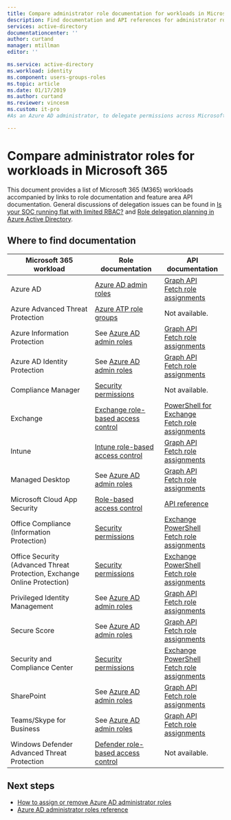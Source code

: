 ```yaml
---
title: Compare administrator role documentation for workloads in Microsoft 365 in Azure AD | Microsoft Docs
description: Find documentation and API references for administrator roles for Microsoft 365 workloads in Azure Active Directory
services: active-directory
documentationcenter: ''
author: curtand
manager: mtillman
editor: ''

ms.service: active-directory
ms.workload: identity
ms.component: users-groups-roles
ms.topic: article
ms.date: 01/17/2019
ms.author: curtand
ms.reviewer: vincesm
ms.custom: it-pro
#As an Azure AD administrator, to delegate permissions across Microsoft 365 workloads quickly and accurately I want to know where the documentation is for admin roles.

---
```


# Compare administrator roles for workloads in Microsoft 365

This document provides a list of Microsoft 365 (M365) workloads accompanied by links to role documentation and feature area API documentation. General discussions of delegation issues can be found in [Is your SOC running flat with limited RBAC?](https://techcommunity.microsoft.com/t5/Announcements/Is-your-SOC-running-flat-with-limited-RBAC/m-p/320015#M49) and [Role delegation planning in Azure Active Directory](roles-concept-delegation.md).

## Where to find documentation

Microsoft 365 workload | Role documentation | API documentation
---------------------- | ------------------ | -----------------
Azure AD | [Azure AD admin roles](directory-assign-admin-roles.md) | [Graph API](https://docs.microsoft.com/graph/api/overview?view=graph-rest-1.0)<br>[Fetch role assignments](https://docs.microsoft.com/graph/api/directoryrole-list?view=graph-rest-1.0)
Azure Advanced Threat Protection | [Azure ATP role groups](https://docs.microsoft.com/azure-advanced-threat-protection/atp-role-groups) | Not available.
Azure Information Protection | See [Azure AD admin roles](directory-assign-admin-roles.md) | [Graph API](https://docs.microsoft.com/graph/api/overview?view=graph-rest-1.0)<br>[Fetch role assignments](https://docs.microsoft.com/graph/api/directoryrole-list?view=graph-rest-1.0)
Azure AD Identity Protection | See [Azure AD admin roles](directory-assign-admin-roles.md) | [Graph API](https://docs.microsoft.com/graph/api/overview?view=graph-rest-1.0)<br>[Fetch role assignments](https://docs.microsoft.com/graph/api/directoryrole-list?view=graph-rest-1.0)
Compliance Manager | [Security permissions](https://docs.microsoft.com/office365/securitycompliance/meet-data-protection-and-regulatory-reqs-using-microsoft-cloud#permissions-and-role-based-access-control) | Not available.
Exchange | [Exchange role-based access control](https://docs.microsoft.com/en-us/exchange/understanding-role-based-access-control-exchange-2013-help) |  [PowerShell for Exchange](https://docs.microsoft.com/powershell/module/exchange/role-based-access-control/add-managementroleentry?view=exchange-ps)<br>[Fetch role assignments](https://docs.microsoft.com/powershell/module/exchange/role-based-access-control/get-rolegroup?view=exchange-ps)
Intune | [Intune role-based access control](https://docs.microsoft.com/intune/role-based-access-control) | [Graph API](https://docs.microsoft.com/graph/api/resources/intune-rbac-conceptual?view=graph-rest-beta)<br>[Fetch role assignments](https://docs.microsoft.com/graph/api/intune-rbac-roledefinition-list?view=graph-rest-beta)
Managed Desktop | See [Azure AD admin roles](directory-assign-admin-roles.md) | [Graph API](https://docs.microsoft.com/graph/api/overview?view=graph-rest-1.0)<br>[Fetch role assignments](https://docs.microsoft.com/graph/api/directoryrole-list?view=graph-rest-1.0)
Microsoft Cloud App Security | [Role-based access control](https://docs.microsoft.com/cloud-app-security/manage-admins) | [API reference](https://docs.microsoft.com/cloud-app-security/api-tokens) 
Office Compliance (Information Protection) | [Security permissions](https://docs.microsoft.com/office365/SecurityCompliance/permissions-in-the-security-and-compliance-center) | [Exchange PowerShell](https://docs.microsoft.com/powershell/module/exchange/role-based-access-control/add-managementroleentry?view=exchange-ps)<br>[Fetch role assignments](https://docs.microsoft.com/powershell/module/exchange/role-based-access-control/get-rolegroup?view=exchange-ps)
Office Security (Advanced Threat Protection, Exchange Online Protection) | [Security permissions](https://docs.microsoft.com/office365/SecurityCompliance/permissions-in-the-security-and-compliance-center) | [Exchange PowerShell](https://docs.microsoft.com/powershell/module/exchange/role-based-access-control/add-managementroleentry?view=exchange-ps)<br>[Fetch role assignments](https://docs.microsoft.com/powershell/module/exchange/role-based-access-control/get-rolegroup?view=exchange-ps)
Privileged Identity Management | See [Azure AD admin roles](directory-assign-admin-roles.md) | [Graph API](https://docs.microsoft.com/graph/api/overview?view=graph-rest-1.0)<br>[Fetch role assignments](https://docs.microsoft.com/graph/api/directoryrole-list?view=graph-rest-1.0)
Secure Score | See [Azure AD admin roles](directory-assign-admin-roles.md) | [Graph API](https://docs.microsoft.com/graph/api/overview?view=graph-rest-1.0)<br>[Fetch role assignments](https://docs.microsoft.com/graph/api/directoryrole-list?view=graph-rest-1.0)
Security and Compliance Center | [Security permissions](https://docs.microsoft.com/office365/SecurityCompliance/permissions-in-the-security-and-compliance-center) | [Exchange PowerShell](https://docs.microsoft.com/powershell/module/exchange/role-based-access-control/add-managementroleentry?view=exchange-ps)<br>[Fetch role assignments](https://docs.microsoft.com/powershell/module/exchange/role-based-access-control/get-rolegroup?view=exchange-ps)
SharePoint | See [Azure AD admin roles](directory-assign-admin-roles.md) | [Graph API](https://docs.microsoft.com/graph/api/overview?view=graph-rest-1.0)<br>[Fetch role assignments](https://docs.microsoft.com/graph/api/directoryrole-list?view=graph-rest-1.0)
Teams/Skype for Business | See [Azure AD admin roles](directory-assign-admin-roles.md) | [Graph API](https://docs.microsoft.com/graph/api/overview?view=graph-rest-1.0)<br>[Fetch role assignments](https://docs.microsoft.com/graph/api/directoryrole-list?view=graph-rest-1.0)
Windows Defender Advanced Threat Protection | [Defender role-based access control](https://docs.microsoft.com/windows/security/threat-protection/windows-defender-atp/rbac-windows-defender-advanced-threat-protection) | Not available.

## Next steps

* [How to assign or remove Azure AD administrator roles](directory-manage-roles-portal.md)
* [Azure AD administrator roles reference](directory-assign-admin-roles.md)

